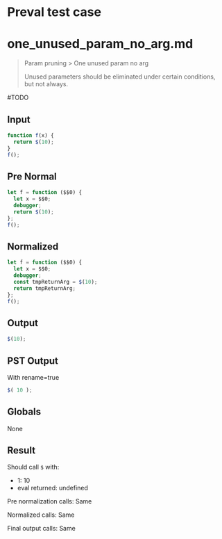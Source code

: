 # Preval test case

# one_unused_param_no_arg.md

> Param pruning > One unused param no arg
>
> Unused parameters should be eliminated under certain conditions, but not always.

#TODO

## Input

`````js filename=intro
function f(x) {
  return $(10);
}
f();
`````

## Pre Normal

`````js filename=intro
let f = function ($$0) {
  let x = $$0;
  debugger;
  return $(10);
};
f();
`````

## Normalized

`````js filename=intro
let f = function ($$0) {
  let x = $$0;
  debugger;
  const tmpReturnArg = $(10);
  return tmpReturnArg;
};
f();
`````

## Output

`````js filename=intro
$(10);
`````

## PST Output

With rename=true

`````js filename=intro
$( 10 );
`````

## Globals

None

## Result

Should call `$` with:
 - 1: 10
 - eval returned: undefined

Pre normalization calls: Same

Normalized calls: Same

Final output calls: Same
